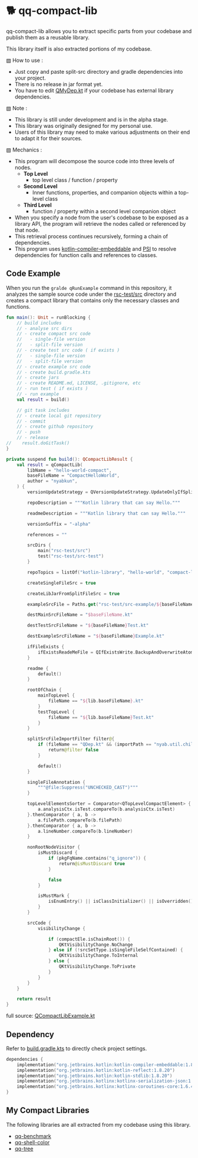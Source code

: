 # 🐕 qq-compact-lib

qq-compact-lib allows you to extract specific parts from your codebase and publish them as a reusable library.

This library itself is also extracted portions of my codebase.

▧ How to use :
- Just copy and paste split-src directory and gradle dependencies into your project.
- There is no release in jar format yet.
- You have to edit [QMyDep.kt](src-split/nyab/conf/QMyDep.kt) if your codebase has external library dependencies.

▧ Note :
- This library is still under development and is in the alpha stage.
- This library was originally designed for my personal use.
- Users of this library may need to make various adjustments on their end to adapt it for their sources.

▧ Mechanics :
- This program will decompose the source code into three levels of nodes.
  - **Top Level**
    - top level class / function / property
  - **Second Level**
    - Inner functions, properties, and companion objects within a top-level class
  - **Third Level**
    - function / property within a second level companion object
- When you specify a node from the user's codebase to be exposed as a library API, the program will retrieve the nodes called or referenced by that node.
- This retrieval process continues recursively, forming a chain of dependencies.
- This program uses [kotlin-compiler-embeddable](https://mvnrepository.com/artifact/org.jetbrains.kotlin/kotlin-compiler-embeddable) and [PSI](https://plugins.jetbrains.com/docs/intellij/psi.html) to resolve dependencies for function calls and references to classes.

## Code Example

When you run the `gralde qRunExample` command in this repository, it analyzes the sample source code under the [rsc-test/src](rsc-test/src) directory and creates a compact library that contains only the necessary classes and functions.

```kotlin
fun main(): Unit = runBlocking {
    // build includes
    // - analyse src dirs
    // - create compact src code
    //   - single-file version
    //   - split-file version
    // - create test src code ( if exists )
    //   - single-file version
    //   - split-file version
    // - create example src code
    // - create build.gradle.kts
    // - create jars
    // - create README.md, LICENSE, .gitignore, etc
    // - run test ( if exists )
    // - run example
    val result = build()

    // git task includes
    // - create local git repository
    // - commit
    // - create github repository
    // - push
    // - release
//    result.doGitTask()
}

private suspend fun build(): QCompactLibResult {
    val result = qCompactLib(
        libName = "hello-world-compact",
        baseFileName = "CompactHelloWorld",
        author = "nyabkun",
    ) {
        versionUpdateStrategy = QVersionUpdateStrategy.UpdateOnlyIfSplitSrcHashChanged

        repoDescription = """Kotlin library that can say Hello."""

        readmeDescription = """Kotlin library that can say Hello."""

        versionSuffix = "-alpha"

        references = ""

        srcDirs {
            main("rsc-test/src")
            test("rsc-test/src-test")
        }

        repoTopics = listOf("kotlin-library", "hello-world", "compact-library")

        createSingleFileSrc = true

        createLibJarFromSplitFileSrc = true

        exampleSrcFile = Paths.get("rsc-test/src-example/${baseFileName}Example.kt")

        destMainSrcFileName = "$baseFileName.kt"

        destTestSrcFileName = "${baseFileName}Test.kt"

        destExampleSrcFileName = "${baseFileName}Example.kt"

        ifFileExists {
            ifExistsReadeMeFile = QIfExistsWrite.BackupAndOverwriteAtomic
        }

        readme {
            default()
        }

        rootOfChain {
            mainTopLevel {
                fileName == "${lib.baseFileName}.kt"
            }
            testTopLevel {
                fileName == "${lib.baseFileName}Test.kt"
            }
        }

        splitSrcFileImportFilter filter@{
            if (fileName == "QDep.kt" && (importPath == "nyab.util.children" || importPath == "nyab.util.parent")) {
                return@filter false
            }

            default()
        }

        singleFileAnnotation {
            """@file:Suppress("UNCHECKED_CAST")"""
        }

        topLevelElementsSorter = Comparator<QTopLevelCompactElement> { a, b ->
            a.analysisCtx.isTest.compareTo(b.analysisCtx.isTest)
        }.thenComparator { a, b ->
            a.filePath.compareTo(b.filePath)
        }.thenComparator { a, b ->
            a.lineNumber.compareTo(b.lineNumber)
        }

        nonRootNodeVisitor {
            isMustDiscard {
                if (pkgFqName.contains("q_ignore")) {
                    return@isMustDiscard true
                }

                false
            }

            isMustMark {
                isEnumEntry() || isClassInitializer() || isOverridden() || isInOpenClass() || isInAbstractClass() || hasOpenKeyword() || isCompanionObject() || isInInterface()
            }
        }

        srcCode {
            visibilityChange {

                if (compactEle.isChainRoot()) {
                    QKtVisibilityChange.NoChange
                } else if (!srcSetType.isSingleFileSelfContained) {
                    QKtVisibilityChange.ToInternal
                } else {
                    QKtVisibilityChange.ToPrivate
                }
            }
        }
    }

    return result
}
```

full source: [QCompactLibExample.kt](src-example/QCompactLibExample.kt)

## Dependency

Refer to [build.gradle.kts](build.gradle.kts) to directly check project settings.

```kotlin
dependencies {
    implementation("org.jetbrains.kotlin:kotlin-compiler-embeddable:1.8.20")
    implementation("org.jetbrains.kotlin:kotlin-reflect:1.8.20")
    implementation("org.jetbrains.kotlin:kotlin-stdlib:1.8.20")
    implementation("org.jetbrains.kotlinx:kotlinx-serialization-json:1.5.0")
    implementation("org.jetbrains.kotlinx:kotlinx-coroutines-core:1.6.4")
}
```

## My Compact Libraries

The following libraries are all extracted from my codebase using this library.

- [qq-benchmark](https://github.com/nyabkun/qq-benchmark)
- [qq-shell-color](https://github.com/nyabkun/qq-shell-color)
- [qq-tree](https://github.com/nyabkun/qq-tree)